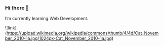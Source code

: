 ### Hi there 👋

I’m currently learning Web Development.

![link] (https://upload.wikimedia.org/wikipedia/commons/thumb/4/4d/Cat_November_2010-1a.jpg/1024px-Cat_November_2010-1a.jpg)

<!--
**malgosiam/malgosiam** is a ✨ _special_ ✨ repository because its `README.md` (this file) appears on your GitHub profile.

Here are some ideas to get you started:

- 🔭 I’m currently working on ...
- 🌱 I’m currently learning ...
- 👯 I’m looking to collaborate on ...
- 🤔 I’m looking for help with ...
- 💬 Ask me about ...
- 📫 How to reach me: ...
- 😄 Pronouns: ...
- ⚡ Fun fact: ...
-->
